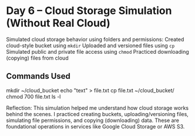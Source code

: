# Day 6 – Cloud Storage Simulation (Without Real Cloud)

Simulated cloud storage behavior using folders and permissions:
Created cloud-style bucket using `mkdir`
Uploaded and versioned files using `cp`
Simulated public and private file access using `chmod`
Practiced downloading (copying) files from cloud


## Commands Used

mkdir ~/cloud_bucket
echo "text" > file.txt
cp file.txt ~/cloud_bucket/
chmod 700 file.txt
ls -l

 Reflection:
This simulation helped me understand how cloud storage works behind the scenes. I practiced creating buckets, uploading/versioning files, simulating file permissions, and copying (downloading) data. These are foundational operations in services like Google Cloud Storage or AWS S3.



